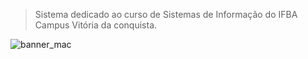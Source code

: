 > Sistema dedicado ao curso de Sistemas de Informação do IFBA Campus Vitória da conquista.

![banner_mac](https://user-images.githubusercontent.com/13178261/109680157-002b2500-7b5b-11eb-8631-1527fd71370e.png)
